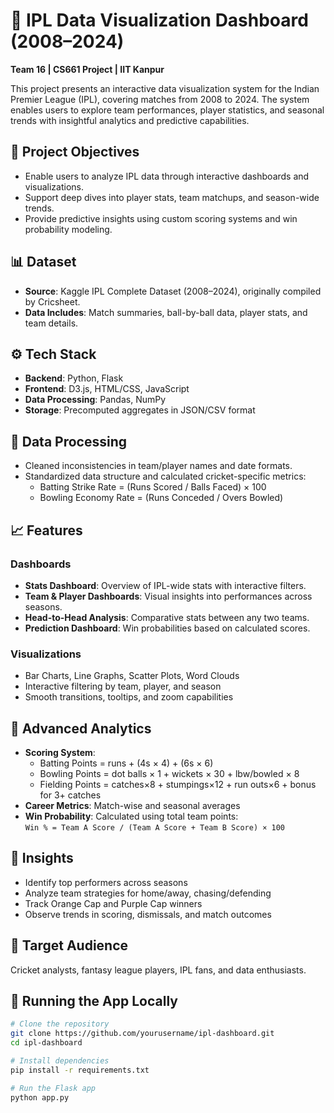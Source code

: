# 🏏 IPL Data Visualization Dashboard (2008–2024)

**Team 16 | CS661 Project | IIT Kanpur**

This project presents an interactive data visualization system for the Indian Premier League (IPL), covering matches from 2008 to 2024. The system enables users to explore team performances, player statistics, and seasonal trends with insightful analytics and predictive capabilities.

## 📌 Project Objectives

- Enable users to analyze IPL data through interactive dashboards and visualizations.
- Support deep dives into player stats, team matchups, and season-wide trends.
- Provide predictive insights using custom scoring systems and win probability modeling.

## 📊 Dataset

- **Source**: Kaggle IPL Complete Dataset (2008–2024), originally compiled by Cricsheet.
- **Data Includes**: Match summaries, ball-by-ball data, player stats, and team details.

## ⚙️ Tech Stack

- **Backend**: Python, Flask
- **Frontend**: D3.js, HTML/CSS, JavaScript
- **Data Processing**: Pandas, NumPy
- **Storage**: Precomputed aggregates in JSON/CSV format

## 🧹 Data Processing

- Cleaned inconsistencies in team/player names and date formats.
- Standardized data structure and calculated cricket-specific metrics:
  - Batting Strike Rate = (Runs Scored / Balls Faced) × 100
  - Bowling Economy Rate = (Runs Conceded / Overs Bowled)

## 📈 Features

### Dashboards

- **Stats Dashboard**: Overview of IPL-wide stats with interactive filters.
- **Team & Player Dashboards**: Visual insights into performances across seasons.
- **Head-to-Head Analysis**: Comparative stats between any two teams.
- **Prediction Dashboard**: Win probabilities based on calculated scores.

### Visualizations

- Bar Charts, Line Graphs, Scatter Plots, Word Clouds
- Interactive filtering by team, player, and season
- Smooth transitions, tooltips, and zoom capabilities

## 🔮 Advanced Analytics

- **Scoring System**:
  - Batting Points = runs + (4s × 4) + (6s × 6)
  - Bowling Points = dot balls × 1 + wickets × 30 + lbw/bowled × 8
  - Fielding Points = catches×8 + stumpings×12 + run outs×6 + bonus for 3+ catches
- **Career Metrics**: Match-wise and seasonal averages
- **Win Probability**: Calculated using total team points:  
  `Win % = Team A Score / (Team A Score + Team B Score) × 100`

## 🧠 Insights

- Identify top performers across seasons
- Analyze team strategies for home/away, chasing/defending
- Track Orange Cap and Purple Cap winners
- Observe trends in scoring, dismissals, and match outcomes

## 👥 Target Audience

Cricket analysts, fantasy league players, IPL fans, and data enthusiasts.

## 🚀 Running the App Locally

```bash
# Clone the repository
git clone https://github.com/yourusername/ipl-dashboard.git
cd ipl-dashboard

# Install dependencies
pip install -r requirements.txt

# Run the Flask app
python app.py

